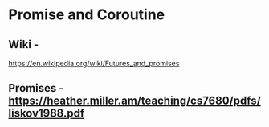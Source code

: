 # Promise and Coroutine

## Wiki - 
https://en.wikipedia.org/wiki/Futures_and_promises

## Promises - https://heather.miller.am/teaching/cs7680/pdfs/liskov1988.pdf
